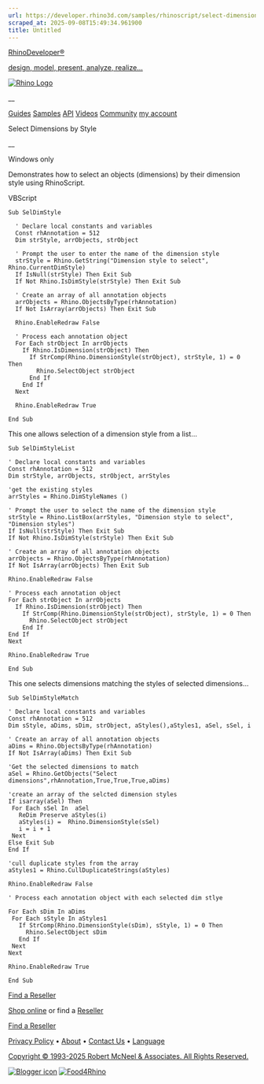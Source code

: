 ```yaml
---
url: https://developer.rhino3d.com/samples/rhinoscript/select-dimension-by-style/
scraped_at: 2025-09-08T15:49:34.961900
title: Untitled
---
```


[RhinoDeveloper®](/)

[design, model, present, analyze, realize...](/)

[![Rhino Logo](https://developer.rhino3d.com/images/rhinodevlogo.png)](/)

__

[Guides](https://developer.rhino3d.com/guides)
[Samples](https://developer.rhino3d.com/samples)
[API](https://developer.rhino3d.com/api)
[Videos](https://developer.rhino3d.com/videos)
[Community](https://discourse.mcneel.com/c/rhino-developer) [my account
](https://www.rhino3d.com/my-account/ "Manage your account, licenses, and
teams")

Select Dimensions by Style

__

Windows only

Demonstrates how to select an objects (dimensions) by their dimension style
using RhinoScript.

VBScript

    
    
    Sub SelDimStyle
    
      ' Declare local constants and variables
      Const rhAnnotation = 512
      Dim strStyle, arrObjects, strObject
    
      ' Prompt the user to enter the name of the dimension style
      strStyle = Rhino.GetString("Dimension style to select", Rhino.CurrentDimStyle)
      If IsNull(strStyle) Then Exit Sub
      If Not Rhino.IsDimStyle(strStyle) Then Exit Sub
    
      ' Create an array of all annotation objects
      arrObjects = Rhino.ObjectsByType(rhAnnotation)
      If Not IsArray(arrObjects) Then Exit Sub
    
      Rhino.EnableRedraw False
    
      ' Process each annotation object
      For Each strObject In arrObjects
        If Rhino.IsDimension(strObject) Then
          If StrComp(Rhino.DimensionStyle(strObject), strStyle, 1) = 0 Then
            Rhino.SelectObject strObject
          End If
        End If
      Next
    
      Rhino.EnableRedraw True
    
    End Sub
    

This one allows selection of a dimension style from a list…

    
    
    Sub SelDimStyleList
    
    ' Declare local constants and variables
    Const rhAnnotation = 512
    Dim strStyle, arrObjects, strObject, arrStyles
    
    'get the existing styles
    arrStyles = Rhino.DimStyleNames ()
    
    ' Prompt the user to select the name of the dimension style
    strStyle = Rhino.ListBox(arrStyles, "Dimension style to select", "Dimension styles")
    If IsNull(strStyle) Then Exit Sub
    If Not Rhino.IsDimStyle(strStyle) Then Exit Sub
    
    ' Create an array of all annotation objects
    arrObjects = Rhino.ObjectsByType(rhAnnotation)
    If Not IsArray(arrObjects) Then Exit Sub
    
    Rhino.EnableRedraw False
    
    ' Process each annotation object
    For Each strObject In arrObjects
      If Rhino.IsDimension(strObject) Then
        If StrComp(Rhino.DimensionStyle(strObject), strStyle, 1) = 0 Then
          Rhino.SelectObject strObject
        End If
    End If
    Next
    
    Rhino.EnableRedraw True
    
    End Sub
    

This one selects dimensions matching the styles of selected dimensions…

    
    
    Sub SelDimStyleMatch
    
    ' Declare local constants and variables
    Const rhAnnotation = 512
    Dim sStyle, aDims, sDim, strObject, aStyles(),aStyles1, aSel, sSel, i
    
    ' Create an array of all annotation objects
    aDims = Rhino.ObjectsByType(rhAnnotation)
    If Not IsArray(aDims) Then Exit Sub
    
    'Get the selected dimensions to match
    aSel = Rhino.GetObjects("Select dimensions",rhAnnotation,True,True,True,aDims)
    
    'create an array of the selcted dimension styles
    If isarray(aSel) Then
     For Each sSel In  aSel
       ReDim Preserve aStyles(i)
       aStyles(i) =  Rhino.DimensionStyle(sSel)    
       i = i + 1
     Next
    Else Exit Sub
    End If
    
    'cull duplicate styles from the array
    aStyles1 = Rhino.CullDuplicateStrings(aStyles)
    
    Rhino.EnableRedraw False
    
    ' Process each annotation object with each selected dim stlye
    
    For Each sDim In aDims
     For Each sStyle In aStyles1
       If StrComp(Rhino.DimensionStyle(sDim), sStyle, 1) = 0 Then
         Rhino.SelectObject sDim
       End If
     Next
    Next
    
    Rhino.EnableRedraw True
    
    End Sub
    

  

[Find a Reseller](https://www.rhino3d.com/sales)

[Shop online](https://www.rhino3d.com/store) or find a
[Reseller](https://www.rhino3d.com/sales)

[Find a Reseller](https://www.rhino3d.com/sales)

[Privacy Policy](https://www.rhino3d.com/privacy) •
[About](https://www.rhino3d.com/mcneel/about) • [Contact
Us](https://www.rhino3d.com/mcneel/contact) • [
Language](https://www.rhino3d.com/language "Change to a different region or
language")

[Copyright © 1993-2025 Robert McNeel & Associates. All Rights
Reserved.](https://www.rhino3d.com/mcneel/about)

[](https://www.facebook.com/McNeelRhinoceros/)
[](https://twitter.com/bobmcneel) [](https://www.linkedin.com/groups/75313/)
[](https://www.youtube.com/user/RhinoGuide/videos) [](https://vimeo.com/rhino)
[![Blogger
icon](https://developer.rhino3d.com/images/blogger.svg)](http://blog.rhino3d.com/)
[![Food4Rhino](https://developer.rhino3d.com/images/f4r_icon_01.svg)](https://www.food4rhino.com)

